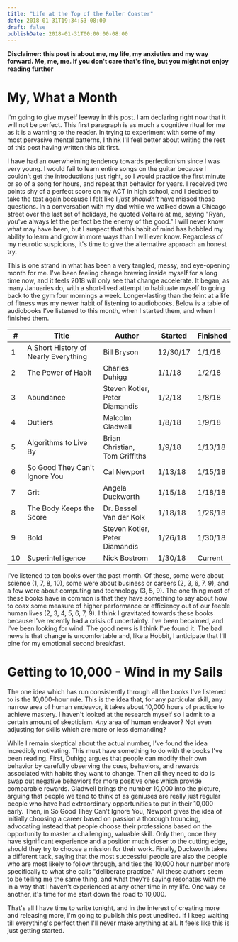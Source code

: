 ```yaml
---
title: "Life at the Top of the Roller Coaster"
date: 2018-01-31T19:34:53-08:00
draft: false
publishDate: 2018-01-31T00:00:00-08:00
---
```

**Disclaimer: this post is about me, my life, my anxieties and my way forward. Me, me, me. If you don't care that's fine, but you might not enjoy reading further**

# My, What a Month

I'm going to give myself leeway in this post. I am declaring right now that it will not be perfect. This first paragraph is as much a cognitive ritual for me as it is a warning to the reader. In trying to experiment with some of my most pervasive mental patterns, I think I'll feel better about writing the rest of this post having written this bit first.  

I have had an overwhelming tendency towards perfectionism since I was very young. I would fail to learn entire songs on the guitar because I couldn't get the introductions just right, so I would practice the first minute or so of a song for hours, and repeat that behavior for years. I received two points shy of a perfect score on my ACT in high school, and I decided to take the test again because I felt like I _just shouldn't_ have missed those questions. In a conversation with my dad while we walked down a Chicago street over the last set of holidays, he quoted Voltaire at me, saying "Ryan, you've always let the perfect be the enemy of the good." I will never know what may have been, but I suspect that this habit of mind has hobbled my ability to learn and grow in more ways than I will ever know. Regardless of my neurotic suspicions, it's time to give the alternative approach an honest try. 

This is one strand in what has been a very tangled, messy, and eye-opening month for me. I've been feeling change brewing inside myself for a long time now, and it feels 2018 will only see that change accelerate. It began, as many Januaries do, with a short-lived attempt to habituate myself to going back to the gym four mornings a week. Longer-lasting than the feint at a life of fitness was my newer habit of listening to audiobooks. Below is a table of audiobooks I’ve listened to this month, when I started them, and when I finished them. 


\# | Title                                | Author                         | Started  | Finished
---|-------------------------------------|---------------------------------|----------|----------
1  | A Short History of Nearly Everything | Bill Bryson                    | 12/30/17 | 1/1/18
2  | The Power of Habit                   | Charles Duhigg                 | 1/1/18   | 1/2/18
3  | Abundance                            | Steven Kotler, Peter Diamandis | 1/2/18   | 1/8/18
4  | Outliers                             | Malcolm Gladwell               | 1/8/18   | 1/9/18
5  | Algorithms to Live By                | Brian Christian, Tom Griffiths | 1/9/18   | 1/13/18
6  | So Good They Can't Ignore You        | Cal Newport                    | 1/13/18  | 1/15/18
7  | Grit                                 | Angela Duckworth               | 1/15/18  | 1/18/18
8  | The Body Keeps the Score             | Dr. Bessel Van der Kolk        | 1/18/18  | 1/26/18
9  | Bold                                 | Steven Kotler, Peter Diamandis | 1/26/18  | 1/30/18
10 | Superintelligence                    | Nick Bostrom                   | 1/30/18  | Current

I've listened to ten books over the past month. Of these, some were about science (1, 7, 8, 10), some were about business or careers (2, 3, 6, 7, 9), and a few were about computing and technology (3, 5, 9). The one thing most of these books have in common is that they have something to say about how to coax some measure of higher performance or efficiency out of our feeble human lives (2, 3, 4, 5, 6, 7, 9). I think I gravitated towards these books because I've recently had a crisis of uncertainty. I've been becalmed, and I've been looking for wind. The good news is I think I've found it. The bad news is that change is uncomfortable and, like a Hobbit, I anticipate that I'll pine for my emotional second breakfast.

# Getting to 10,000 - Wind in my Sails

The one idea which has run consistently through all the books I've listened to is the 10,000-hour rule. This is the idea that, for any particular skill, any narrow area of human endeavor, it takes about 10,000 hours of practice to achieve mastery. I haven't looked at the research myself so I admit to a certain amount of skepticism. _Any_ area of human endeavor? Not even adjusting for skills which are more or less demanding? 

While I remain skeptical about the actual number, I've found the idea incredibly motivating. This must have something to do with the books I've been reading. First, Duhigg argues that people can modify their own behavior by carefully observing the cues, behaviors, and rewards associated with habits they want to change. Then all they need to do is swap out negative behaviors for more positive ones which provide comparable rewards. Gladwell brings the number 10,000 into the picture, arguing that people we tend to think of as geniuses are really just regular people who have had extraordinary opportunities to put in their 10,000 early. Then, in So Good They Can't Ignore You, Newport gives the idea of initially choosing a career based on passion a thorough trouncing, advocating instead that people choose their professions based on the opportunity to master a challenging, valuable skill. Only then, once they have significant experience and a position much closer to the cutting edge, should they try to choose a mission for their work. Finally, Duckworth takes a different tack, saying that the most successful people are also the people who are most likely to follow through, and ties the 10,000 hour number more specifically to what she calls "deliberate practice." All these authors seem to be telling me the same thing, and what they're saying resonates with me in a way that I haven't experienced at any other time in my life. One way or another, it's time for me start down the road to 10,000. 

That's all I have time to write tonight, and in the interest of creating more and releasing more, I'm going to publish this post unedited. If I keep waiting till everything's perfect then I'll never make anything at all. It feels like this is just getting started.
